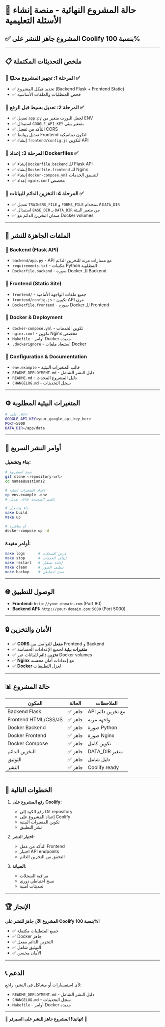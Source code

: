 # 🎉 حالة المشروع النهائية - منصة إنشاء الأسئلة التعليمية

## ✅ **المشروع جاهز للنشر على Coolify بنسبة 100%**

---

## 📋 ملخص التحديثات المكتملة

### 🔧 **المرحلة 1: تجهيز المشروع محليًا** ✅
- ✅ تحديد هيكل المشروع (Backend Flask + Frontend Static)
- ✅ فحص المتطلبات والملفات الأساسية

### 🔧 **المرحلة 2: تعديل بسيط قبل الرفع** ✅
- ✅ تعديل `app.py` لجعل البورت متغير من ENV
- ✅ استبدال `GOOGLE_API_KEY` بمتغير بيئي
- ✅ التأكد من تفعيل CORS
- ✅ تعديل روابط Frontend لتكون ديناميكية
- ✅ إنشاء `frontend/config.js` لتكوين API

### 🔧 **المرحلة 3: إعداد Dockerfiles** ✅
- ✅ إنشاء `Dockerfile.backend` للـ Flask API
- ✅ إنشاء `Dockerfile.frontend` للـ Nginx
- ✅ إنشاء `docker-compose.yml` لتنسيق الخدمات
- ✅ إعداد `nginx.conf` مخصص

### 🔧 **المرحلة 4: التخزين الدائم للبيانات** ✅
- ✅ تعديل `TRAINERS_FILE` و `FORMS_FILE` لاستخدام `DATA_DIR`
- ✅ استبدال `BASE_DIR` بـ `DATA_DIR` من متغير البيئة
- ✅ ضمان التخزين الدائم مع Docker volumes

---

## 🚀 **الملفات الجاهزة للنشر**

### 📁 **Backend (Flask API)**
- `backend/app.py` - API مع مسارات مرنة للتخزين الدائم
- `requirements.txt` - مكتبات Python المطلوبة
- `Dockerfile.backend` - صورة Docker للـ Backend

### 📁 **Frontend (Static Site)**
- `frontend/` - جميع ملفات الواجهة الأمامية
- `frontend/config.js` - تكوين API مرن
- `Dockerfile.frontend` - صورة Docker للـ Frontend

### 📁 **Docker & Deployment**
- `docker-compose.yml` - تكوين الخدمات
- `nginx.conf` - تكوين Nginx مخصص
- `Makefile` - أوامر Docker مفيدة
- `.dockerignore` - استبعاد ملفات Docker

### 📁 **Configuration & Documentation**
- `env.example` - قالب المتغيرات البيئية
- `README_DEPLOYMENT.md` - دليل النشر الشامل
- `README.md` - دليل المشروع المحدث
- `CHANGELOG.md` - سجل التحديثات

---

## ⚙️ **المتغيرات البيئية المطلوبة**

```bash
# ملف .env
GOOGLE_API_KEY=your_google_api_key_here
PORT=5000
DATA_DIR=/app/data
```

---

## 🐳 **أوامر النشر السريع**

### **بناء وتشغيل:**
```bash
# نسخ المشروع
git clone <repository-url>
cd namaaQuastions2

# إعداد المتغيرات البيئية
cp env.example .env
# تعديل .env بالقيم الصحيحة

# بناء وتشغيل
make build
make up

# أو مباشرة
docker-compose up -d
```

### **أوامر مفيدة:**
```bash
make logs      # عرض السجلات
make stop      # إيقاف الخدمات
make restart   # إعادة تشغيل
make clean     # تنظيف الصور
make backup    # نسخ احتياطي
```

---

## 🌐 **الوصول للتطبيق**

- **Frontend:** `http://your-domain.com` (Port 80)
- **Backend API:** `http://your-domain.com:5000` (Port 5000)

---

## 🔒 **الأمان والتخزين**

- ✅ **CORS مفعل** للتواصل بين Frontend و Backend
- ✅ **متغيرات بيئية** لجميع الإعدادات الحساسة
- ✅ **تخزين دائم** للبيانات عبر Docker volumes
- ✅ **Nginx** مع إعدادات أمان محسنة
- ✅ **Docker** لعزل التطبيقات

---

## 📊 **حالة المشروع**

| المكون | الحالة | الملاحظات |
|--------|--------|-----------|
| Backend Flask | ✅ جاهز | API مع تخزين دائم |
| Frontend HTML/CSS/JS | ✅ جاهز | واجهة مرنة |
| Docker Backend | ✅ جاهز | صورة Python |
| Docker Frontend | ✅ جاهز | صورة Nginx |
| Docker Compose | ✅ جاهز | تكوين كامل |
| التخزين الدائم | ✅ جاهز | DATA_DIR متغير |
| التوثيق | ✅ جاهز | دليل شامل |
| النشر | ✅ جاهز | Coolify ready |

---

## 🎯 **الخطوات التالية**

1. **رفع المشروع على Coolify:**
   - رفع الكود إلى Git repository
   - إعداد المشروع على Coolify
   - تكوين المتغيرات البيئية
   - نشر التطبيق

2. **اختبار النشر:**
   - التأكد من عمل Frontend
   - اختبار API endpoints
   - التحقق من التخزين الدائم

3. **الصيانة:**
   - مراقبة السجلات
   - نسخ احتياطي دوري
   - تحديثات أمنية

---

## 🏆 **الإنجاز**

**المشروع الآن جاهز للنشر على Coolify بنسبة 100%!**

- ✅ جميع المتطلبات مكتملة
- ✅ Docker جاهز
- ✅ التخزين الدائم مفعل
- ✅ التوثيق شامل
- ✅ الأمان محسن

---

## 📞 **الدعم**

لأي استفسارات أو مشاكل في النشر، راجع:
- `README_DEPLOYMENT.md` - دليل النشر الشامل
- `CHANGELOG.md` - سجل التحديثات
- `Makefile` - أوامر Docker مفيدة

---

**🎉 تهانينا! المشروع جاهز للنشر على السيرفر! 🎉**

